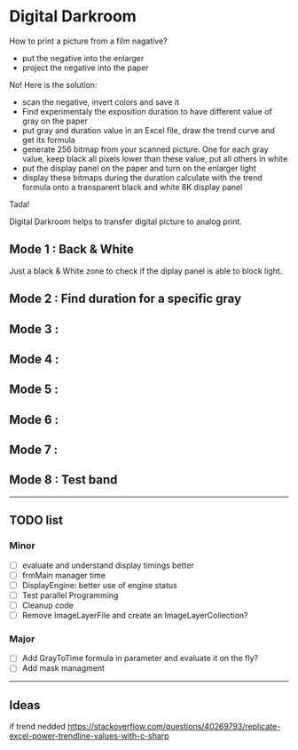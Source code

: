 # Digital Darkroom

How to print a picture from a film nagative?

- put the negative into the enlarger 
- project the negative into the paper

No! Here is the solution:

- scan the negative, invert colors and save it
- Find experimentaly the exposition duration to have different value of gray on the paper
- put gray and duration value in an Excel file, draw the trend curve and get its formula
- generate 256 bitmap from your scanned picture. One for each gray value, keep black all pixels lower than these value, put all others in white
- put the display panel on the paper and turn on the enlarger light
- display these bitmaps during the duration calculate with the trend formula onto a transparent black and white 8K display panel

Tada!

Digital Darkroom helps to transfer digital picture to analog print.

## Mode 1 : Back & White

Just a black & White zone to check if the diplay panel is able to block light.

## Mode 2 : Find duration for a specific gray

## Mode 3 :

## Mode 4 :

## Mode 5 :

## Mode 6 :

## Mode 7 :

## Mode 8 : Test band

---

## TODO list

### Minor
- [ ] evaluate and understand display timings better
- [ ] frmMain manager time
- [ ] DisplayEngine: better use of engine status
- [ ] Test parallel Programming
- [ ] Cleanup code
- [ ] Remove ImageLayerFile and create an ImageLayerCollection? 

### Major
- [ ] Add GrayToTime formula in parameter and evaluate it on the fly?
- [ ] Add mask managment

---

## Ideas

if trend nedded https://stackoverflow.com/questions/40269793/replicate-excel-power-trendline-values-with-c-sharp

